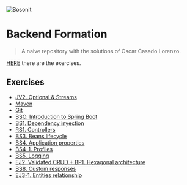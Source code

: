 ![Bosonit](https://cdn.bosonit.com/n-content/uploads/2021/12/bosonit_web.png)
# Backend Formation 
> A naive repository with the solutions of Oscar Casado Lorenzo.

[HERE](https://github.com/OscarCasadoLorenzo/JAVAExercises/blob/main/Java%20exercises.pdf) there are the exercises.

## Exercises

- [JV2. Optional & Streams](https://github.com/OscarCasadoLorenzo/JAVAExercises/tree/main/StreamAndOptional)
- [Maven](https://github.com/OscarCasadoLorenzo/JAVAExercises/tree/main/MavenRefactor)
- [Git](https://github.com/OscarCasadoLorenzo/JAVAExercises/tree/main/GitExercise)
- [BSO. Introduction to Spring Boot](https://github.com/OscarCasadoLorenzo/JAVAExercises/tree/main/SpringBootExercise)
- [BS1. Dependency inyection](https://github.com/OscarCasadoLorenzo/JAVAExercises/tree/main/DependencyInjection)
- [RS1. Controllers](https://github.com/OscarCasadoLorenzo/JAVAExercises/tree/main/CRUDExercise)
- [BS3. Beans lifecycle](https://github.com/OscarCasadoLorenzo/JAVAExercises/tree/main/BeansLifecycle)
- [BS4. Application properties](https://github.com/OscarCasadoLorenzo/JAVAExercises/tree/main/AppConfiguration)
- [BS4-1. Profiles](https://github.com/OscarCasadoLorenzo/JAVAExercises/tree/main/ProfilesConfiguration)
- [BS5. Logging](https://github.com/OscarCasadoLorenzo/JAVAExercises/tree/main/Logger)
- [EJ2. Validated CRUD + BP1. Hexagonal architecture](https://github.com/OscarCasadoLorenzo/JAVAExercises/tree/main/JPAExample)
- [BS8. Custom responses](https://github.com/OscarCasadoLorenzo/JAVAExercises/tree/main/ValidAndException)
- [EJ3-1. Entities relationship](https://github.com/OscarCasadoLorenzo/JAVAExercises/tree/main/TableRelations)
